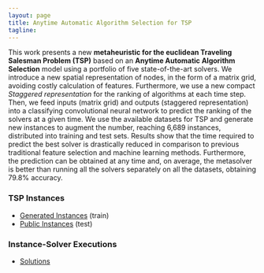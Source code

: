 ```yaml
---
layout: page
title: Anytime Automatic Algorithm Selection for TSP
tagline: 
---
```


This work presents a new **metaheuristic for the euclidean Traveling Salesman Problem (TSP)** based on an **Anytime Automatic Algorithm Selection** model using a portfolio of five state-of-the-art solvers. We introduce a new spatial representation of nodes, in the form of a matrix grid, avoiding costly calculation of features. Furthermore, we use a new compact *Staggered representation* for the ranking of algorithms at each time step. Then, we feed inputs (matrix grid) and outputs (staggered representation) into a classifying convolutional neural network to predict the ranking of the solvers at a given time. We use the available datasets for TSP and generate new instances to augment the number, reaching 6,689 instances, distributed into training and test sets. Results show that the time required to predict the best solver is drastically reduced in comparison to previous traditional feature selection and machine learning methods. Furthermore, the prediction can be obtained at any time and, on average, the metasolver is better than running all the solvers separately on all the datasets, obtaining 79.8% accuracy.

### TSP Instances

* [Generated Instances](https://drive.google.com/drive/folders/1OKzNy0mv0W0jlhauDmmoBiLKIhBDmGlh?usp=sharing) (train)
* [Public Instances](https://drive.google.com/drive/folders/1M4OZIpD2MilHUEp283ofgBTezQcDdnmh?usp=sharing) (test)

### Instance-Solver Executions

* [Solutions](https://drive.google.com/drive/folders/1X9m-mvj1sEovwhRiNpnTrm3ID8SAdVT0?usp=sharing)
